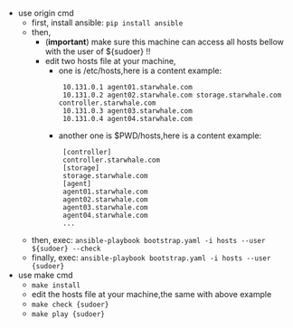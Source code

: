 - use origin cmd
  - first, install ansible: `pip install ansible`
  - then,
    - (**important**) make sure this machine can access all hosts bellow with the user of ${sudoer} !! 
    - edit two hosts file at your machine,
      - one is /etc/hosts,here is a content example:
        ``` text
         10.131.0.1 agent01.starwhale.com
         10.131.0.2 agent02.starwhale.com storage.starwhale.com controller.starwhale.com
         10.131.0.3 agent03.starwhale.com
         10.131.0.4 agent04.starwhale.com
        ``` 
      - another one is $PWD/hosts,here is a content example:
        ``` text
         [controller]
         controller.starwhale.com 
         [storage] 
         storage.starwhale.com
         [agent]
         agent01.starwhale.com
         agent02.starwhale.com
         agent03.starwhale.com
         agent04.starwhale.com
         ...
        ```
  - then, exec: `ansible-playbook bootstrap.yaml -i hosts --user ${sudoer} --check`
  - finally, exec: `ansible-playbook bootstrap.yaml -i hosts --user {sudoer}`
- use make cmd
  - `make install`
  - edit the hosts file at your machine,the same with above example
  - `make check {sudoer}`
  - `make play {sudoer}`